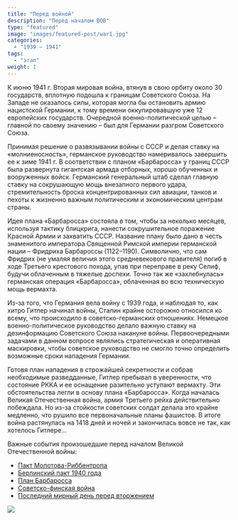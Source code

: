 ```yaml
---
title: "Перед войной"
description: "Перед началом ВОВ"
type: "featured"
image: "images/featured-post/war1.jpg"
categories: 
  - "1939 — 1941"
tags:
  - "этап"
weight: 1
---
```

К июню 1941 г. Вторая мировая война, втянув в свою орбиту около 30 государств, вплотную подошла к границам Советского Союза. На Западе не оказалось силы, которая могла бы остановить армию нацистской Германии, к тому времени оккупировавшую уже 12 европейских государств. Очередной военно-политической целью – главной по своему значению – был для Германии разгром Советского Союза.

Принимая решение о развязывании войны с СССР и делая ставку на «молниеносность», германское руководство намеривалось завершить ее к зиме 1941 г. В соответствии с планом «Барбаросса» у границ СССР была развернута гигантская армада отборных, хорошо обученных и вооруженных войск. Германский генеральный штаб сделал главную ставку на сокрушающую мощь внезапного первого удара, стремительность броска концентрированных сил авиации, танков и пехоты к жизненно важным политическим и экономическим центрам страны.

Идея плана «Барбаросса» состояла в том, чтобы за неколько месяцев, используя тактику блицкрига, нанести сокрушительное поражение Красной Армии и захватить СССР. Название плану было дано в честь знаменитого императора Священной Римской империи германской нации – Фридриха Барбароссы (1122–1190). Символично, что сам Фридрих (не умаляя величия этого средневекового правителя) погиб в ходе Третьего крестового похода, упав при переправе в реку Селиф, будучи облаченным в тяжелые доспехи. Точно так же «захлебнулась» германская операция «Барбаросса», облаченная во всю техническую мощь вермахта.

Из-за того, что Германия вела войну с 1939 года, и наблюдая то, как хитро Гитлер начинал войны, Сталин крайне осторожно относился ко всему, что происходило в советско-германских отношениях. Немецкое военно-политическое руководство делало важную ставку на дезинформацию Советского Союза накануне войны. Первоочередными задачами в данном вопросе являлись стратегическая и оперативная маскировки, чтобы советское руководство не смогло точно определить возможные сроки нападения Германии.

Готовя план нападения в строжайшей секретности и собрав необходимые разведданные, Гитлер пребывал в уверенности, что состояние РККА и ее оснащение разительно уступают вермахту. Эти обстоятельства легли в основу плана «Барбаросса». Когда началась Великая Отечественная война, армия Третьего рейха действительно побеждала. Но из-за стойкости советских солдат делала это крайне медленно, что рушило все первоначальные планы фашистов. В итоге война растянулась на 1418 дней и ночей и закончилась вовсе не так, как хотелось Гитлерe…

Важные события произошедшие перед началом Великой Отечественной войны:
* [Пакт Молотова-Риббентропа](../../posts/war1/pactmol)
* [Берлинский пакт 1940 года](../../posts/war1/berpact)
* [План Барбаросса](../../posts/war1/barbarossa)
* [Советско-финская война](../../posts/war1/frw)
* [Последний мирный день перед вторжением](../../posts/war1/beforewar)


![](../images/post-img.jpg)

